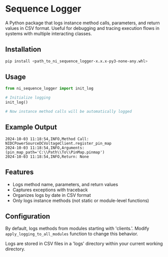 # Sequence Logger

A Python package that logs instance method calls, parameters, and return values in CSV format. Useful for debugging and tracing execution flows in systems with multiple interacting classes.

## Installation

```bash
pip install <path_to_ni_sequence_logger-x.x.x-py3-none-any.whl>
```

## Usage

```python
from ni_sequence_logger import init_log

# Initialize logging
init_log()

# Now instance method calls will be automatically logged
```

## Example Output

```csv
2024-10-03 11:18:54,INFO,Method Call: NIDCPowerSourceDCVoltageClient.register_pin_map
2024-10-03 11:18:54,INFO,Arguments: (pin_map_path='C:\\Path\\To\\PinMap.pinmap')
2024-10-03 11:18:54,INFO,Return: None
```

## Features

- Logs method name, parameters, and return values
- Captures exceptions with traceback
- Organizes logs by date in CSV format
- Only logs instance methods (not static or module-level functions)

## Configuration

By default, logs methods from modules starting with 'clients.'. Modify `apply_logging_to_all_modules` function to change this behavior.

Logs are stored in CSV files in a 'logs' directory within your current working directory.
